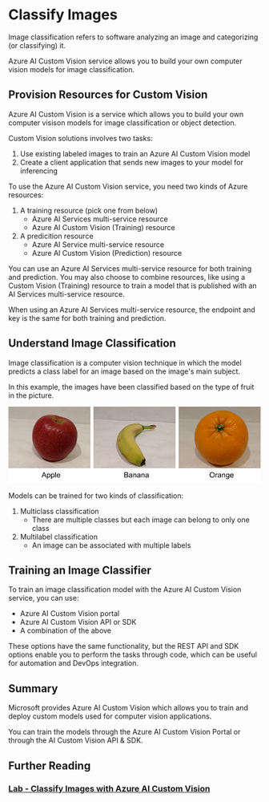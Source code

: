 # Classify Images
Image classification refers to software analyzing an image and categorizing (or classifying) it.

Azure AI Custom Vision service allows you to build your own computer vision models for image classification.

## Provision Resources for Custom Vision
Azure AI Custom Vision is a service which allows you to build your own computer visison models for image classification or object detection.

Custom Vision solutions involves two tasks:
1. Use existing labeled images to train an Azure AI Custom Vision model
2. Create a client application that sends new images to your model for inferencing

To use the Azure AI Custom Vision service, you need two kinds of Azure resources:
1. A training resource (pick one from below)
    - Azure AI Services multi-service resource
    - Azure AI Custom Vision (Training) resource
2. A predicition resource
    - Azure AI Service multi-service resource
    - Azure AI Custom Vision (Prediction) resource

You can use an Azure AI Services multi-service resource for both training and prediction. You may also choose to combine resources, like using a Custom Vision (Training) resource to train a model that is published with an AI Services multi-service resource.

When using an Azure AI Services multi-service resource, the endpoint and key is the same for both training and prediction.

## Understand Image Classification
Image classification is a computer vision technique in which the model predicts a class label for an image based on the image's main subject.

In this example, the images have been classified based on the type of fruit in the picture.

![Pictures of fruit labeled with the names of the fruit](../Images/classified-fruit.png)

Models can be trained for two kinds of classification:
1. Multiclass classification
    - There are multiple classes but each image can belong to only one class
2. Multilabel classification
    - An image can be associated with multiple labels

## Training an Image Classifier
To train an image classification model with the Azure AI Custom Vision service, you can use:
- Azure AI Custom Vision portal
- Azure AI Custom Vision API or SDK
- A combination of the above

These options have the same functionality, but the REST API and SDK options enable you to perform the tasks through code, which can be useful for automation and DevOps integration.

## Summary
Microsoft provides Azure AI Custom Vision which allows you to train and deploy custom models used for computer vision applications. 

You can train the models through the Azure AI Custom Vision Portal or through the AI Custom Vision API & SDK.

## Further Reading
### [Lab - Classify Images with Azure AI Custom Vision](https://microsoftlearning.github.io/mslearn-ai-vision/Instructions/Exercises/07-custom-vision-image-classification.html)